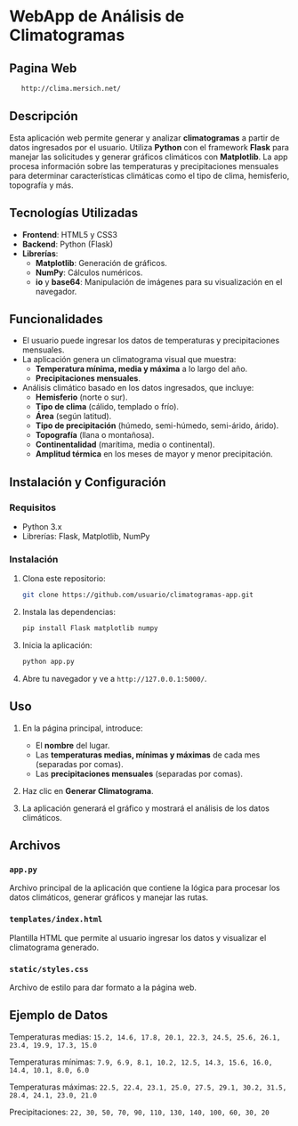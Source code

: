 
# WebApp de Análisis de Climatogramas

## Pagina Web
```bash
   http://clima.mersich.net/
   ```

## Descripción

Esta aplicación web permite generar y analizar **climatogramas** a partir de datos ingresados por el usuario. Utiliza **Python** con el framework **Flask** para manejar las solicitudes y generar gráficos climáticos con **Matplotlib**. La app procesa información sobre las temperaturas y precipitaciones mensuales para determinar características climáticas como el tipo de clima, hemisferio, topografía y más.

## Tecnologías Utilizadas

- **Frontend**: HTML5 y CSS3
- **Backend**: Python (Flask)
- **Librerías**:
  - **Matplotlib**: Generación de gráficos.
  - **NumPy**: Cálculos numéricos.
  - **io** y **base64**: Manipulación de imágenes para su visualización en el navegador.

## Funcionalidades

- El usuario puede ingresar los datos de temperaturas y precipitaciones mensuales.
- La aplicación genera un climatograma visual que muestra:
  - **Temperatura mínima, media y máxima** a lo largo del año.
  - **Precipitaciones mensuales**.
- Análisis climático basado en los datos ingresados, que incluye:
  - **Hemisferio** (norte o sur).
  - **Tipo de clima** (cálido, templado o frío).
  - **Área** (según latitud).
  - **Tipo de precipitación** (húmedo, semi-húmedo, semi-árido, árido).
  - **Topografía** (llana o montañosa).
  - **Continentalidad** (marítima, media o continental).
  - **Amplitud térmica** en los meses de mayor y menor precipitación.

## Instalación y Configuración

### Requisitos

- Python 3.x
- Librerías: Flask, Matplotlib, NumPy

### Instalación

1. Clona este repositorio:
   ```bash
   git clone https://github.com/usuario/climatogramas-app.git
   ```

2. Instala las dependencias:
   ```bash
   pip install Flask matplotlib numpy
   ```

3. Inicia la aplicación:
   ```bash
   python app.py
   ```

4. Abre tu navegador y ve a `http://127.0.0.1:5000/`.


## Uso

1. En la página principal, introduce:
   - El **nombre** del lugar.
   - Las **temperaturas medias, mínimas y máximas** de cada mes (separadas por comas).
   - Las **precipitaciones mensuales** (separadas por comas).
   
2. Haz clic en **Generar Climatograma**.

3. La aplicación generará el gráfico y mostrará el análisis de los datos climáticos.

## Archivos

### `app.py`
Archivo principal de la aplicación que contiene la lógica para procesar los datos climáticos, generar gráficos y manejar las rutas.

### `templates/index.html`
Plantilla HTML que permite al usuario ingresar los datos y visualizar el climatograma generado.

### `static/styles.css`
Archivo de estilo para dar formato a la página web.

## Ejemplo de Datos

Temperaturas medias: `15.2, 14.6, 17.8, 20.1, 22.3, 24.5, 25.6, 26.1, 23.4, 19.9, 17.3, 15.0`

Temperaturas mínimas: `7.9, 6.9, 8.1, 10.2, 12.5, 14.3, 15.6, 16.0, 14.4, 10.1, 8.0, 6.0`

Temperaturas máximas: `22.5, 22.4, 23.1, 25.0, 27.5, 29.1, 30.2, 31.5, 28.4, 24.1, 23.0, 21.0`

Precipitaciones: `22, 30, 50, 70, 90, 110, 130, 140, 100, 60, 30, 20`
